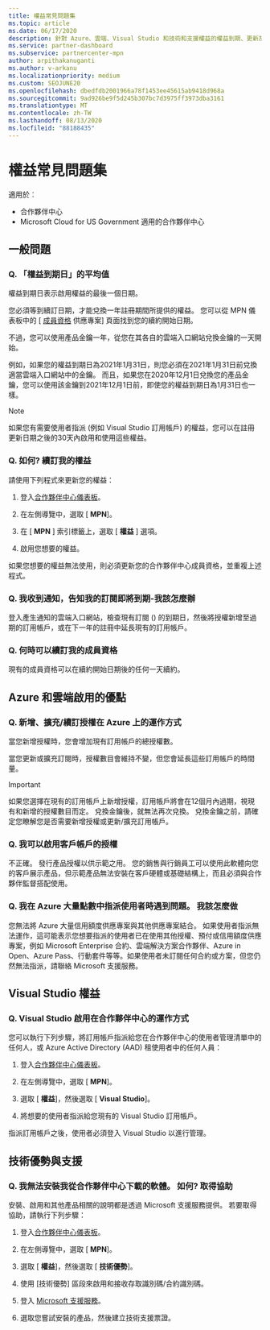 ```yaml
---
title: 權益常見問題集
ms.topic: article
ms.date: 06/17/2020
description: 針對 Azure、雲端、Visual Studio 和技術和支援權益的權益到期、更新及啟用授權問題的解答
ms.service: partner-dashboard
ms.subservice: partnercenter-mpn
author: arpithakanuganti
ms.author: v-arkanu
ms.localizationpriority: medium
ms.custom: SEOJUNE20
ms.openlocfilehash: dbedfdb2001966a78f1453ee45615ab9418d968a
ms.sourcegitcommit: 9ad926be9f5d245b307bc7d3975ff3973dba3161
ms.translationtype: MT
ms.contentlocale: zh-TW
ms.lasthandoff: 08/13/2020
ms.locfileid: "88188435"
---
```

# <a name="benefits-faq"></a>權益常見問題集

適用於︰

- 合作夥伴中心
- Microsoft Cloud for US Government 適用的合作夥伴中心

## <a name="general-questions"></a>一般問題

### <a name="q-what-does-benefit-expiry-date-mean"></a>Q. 「權益到期日」的平均值

權益到期日表示啟用權益的最後一個日期。

您必須等到續訂日期，才能兌換一年註冊期間所提供的權益。 您可以從 MPN 儀表板中的 [ [成員資格](https://partner.microsoft.com/dashboard/mpn/offers) 供應專案] 頁面找到您的續約開始日期。

不過，您可以使用產品金鑰一年，從您在其各自的雲端入口網站兌換金鑰的一天開始。

例如，如果您的權益到期日為2021年1月31日，則您必須在2021年1月31日前兌換適當雲端入口網站中的金鑰。 而且，如果您在2020年12月1日兌換您的產品金鑰，您可以使用該金鑰到2021年12月1日前，即使您的權益到期日為1月31日也一樣。

>[!NOTE]
>如果您有需要使用者指派 (例如 Visual Studio 訂用帳戶) 的權益，您可以在註冊更新日期之後的30天內啟用和使用這些權益。

### <a name="q-how-do-i-renew-my-benefits"></a>Q. 如何? 續訂我的權益

請使用下列程式來更新您的權益：

1. 登入[合作夥伴中心儀表板](https://partner.microsoft.com/dashboard/)。

2. 在左側導覽中，選取 [ **MPN**]。

3. 在 [ **MPN** ] 索引標籤上，選取 [ **權益** ] 選項。

4. 啟用您想要的權益。

如果您想要的權益無法使用，則必須更新您的合作夥伴中心成員資格，並重複上述程式。

### <a name="q-i-received-a-notification-informing-me-that-my-subscription-is-expiring-soon---what-should-i-do"></a>Q. 我收到通知，告知我的訂閱即將到期-我該怎麼辦

登入產生通知的雲端入口網站，檢查現有訂閱 () 的到期日，然後將授權新增至過期的訂用帳戶，或在下一年的註冊中延長現有的訂用帳戶。

### <a name="q-when-can-i-renew-my-membership"></a>Q. 何時可以續訂我的成員資格

現有的成員資格可以在續約開始日期後的任何一天續約。

## <a name="azure-and-cloud-activation-benefits"></a>Azure 和雲端啟用的優點

### <a name="q-how-does-adding-extendingrenewing-licenses-work-on-azure"></a>Q. 新增、擴充/續訂授權在 Azure 上的運作方式

當您新增授權時，您會增加現有訂用帳戶的總授權數。

當您更新或擴充訂閱時，授權數目會維持不變，但您會延長這些訂用帳戶的時間量。

>[!IMPORTANT]
>如果您選擇在現有的訂用帳戶上新增授權，訂用帳戶將會在12個月內過期，視現有和新增的授權數目而定。 兌換金鑰後，就無法再次兌換。 兌換金鑰之前，請確定您瞭解您是否需要新增授權或更新/擴充訂用帳戶。

### <a name="q-can-i-activate-the-license-on-my-customers-account"></a>Q. 我可以啟用客戶帳戶的授權

不正確。 發行產品授權以供示範之用。 您的銷售與行銷員工可以使用此軟體向您的客戶展示產品，但示範產品無法安裝在客戶硬體或基礎結構上，而且必須與合作夥伴監督搭配使用。

### <a name="q-im-having-trouble-assigning-users-in-azure-bulk-credit-what-should-i-do"></a>Q. 我在 Azure 大量點數中指派使用者時遇到問題。 我該怎麼做

您無法將 Azure 大量信用額度供應專案與其他供應專案結合。 如果使用者指派無法運作，這可能表示您想要指派的使用者已在使用其他授權、預付或信用額度供應專案，例如 Microsoft Enterprise 合約、雲端解決方案合作夥伴、Azure in Open、Azure Pass、行動套件等等。如果使用者未訂閱任何合約或方案，但您仍然無法指派，請聯絡 Microsoft 支援服務。

## <a name="visual-studio-benefits"></a>Visual Studio 權益

### <a name="q-how-does-visual-studio-activation-work-in-partner-center"></a>Q. Visual Studio 啟用在合作夥伴中心的運作方式

您可以執行下列步驟，將訂用帳戶指派給您在合作夥伴中心的使用者管理清單中的任何人，或 Azure Active Directory (AAD) 租使用者中的任何人員：

1. 登入[合作夥伴中心儀表板](https://partner.microsoft.com/dashboard/)。

2. 在左側導覽中，選取 [ **MPN**]。

3. 選取 [ **權益**]，然後選取 [ **Visual Studio**]。

4. 將想要的使用者指派給您現有的 Visual Studio 訂用帳戶。

指派訂用帳戶之後，使用者必須登入 Visual Studio 以進行管理。

## <a name="technical-benefits-and-support"></a>技術優勢與支援

### <a name="q-i-cant-install-the-software-i-downloaded-from-partner-center-how-do-i-get-help"></a>Q. 我無法安裝我從合作夥伴中心下載的軟體。 如何? 取得協助

安裝、啟用和其他產品相關的說明都是透過 Microsoft 支援服務提供。 若要取得協助，請執行下列步驟：

1. 登入[合作夥伴中心儀表板](https://partner.microsoft.com/dashboard/)。

2. 在左側導覽中，選取 [ **MPN**]。

3. 選取 [ **權益**]，然後選取 [ **技術優勢**]。

4. 使用 [技術優勢] 區段來啟用和接收存取識別碼/合約識別碼。

5. 登入 [Microsoft 支援服務](https://support.microsoft.com/supportforbusiness/productselection)。

6. 選取您嘗試安裝的產品，然後建立技術支援票證。
